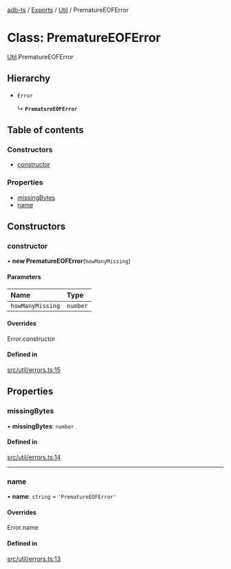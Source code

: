 [adb-ts](../README.md) / [Exports](../modules.md) / [Util](../modules/Util.md) / PrematureEOFError

# Class: PrematureEOFError

[Util](../modules/Util.md).PrematureEOFError

## Hierarchy

- `Error`

  ↳ **`PrematureEOFError`**

## Table of contents

### Constructors

- [constructor](Util.PrematureEOFError.md#constructor)

### Properties

- [missingBytes](Util.PrematureEOFError.md#missingbytes)
- [name](Util.PrematureEOFError.md#name)

## Constructors

### constructor

• **new PrematureEOFError**(`howManyMissing`)

#### Parameters

| Name | Type |
| :------ | :------ |
| `howManyMissing` | `number` |

#### Overrides

Error.constructor

#### Defined in

[src/util/errors.ts:15](https://github.com/Maaaartin/adb-ts/blob/5393493/src/util/errors.ts#L15)

## Properties

### missingBytes

• **missingBytes**: `number`

#### Defined in

[src/util/errors.ts:14](https://github.com/Maaaartin/adb-ts/blob/5393493/src/util/errors.ts#L14)

___

### name

• **name**: `string` = `'PrematureEOFError'`

#### Overrides

Error.name

#### Defined in

[src/util/errors.ts:13](https://github.com/Maaaartin/adb-ts/blob/5393493/src/util/errors.ts#L13)
